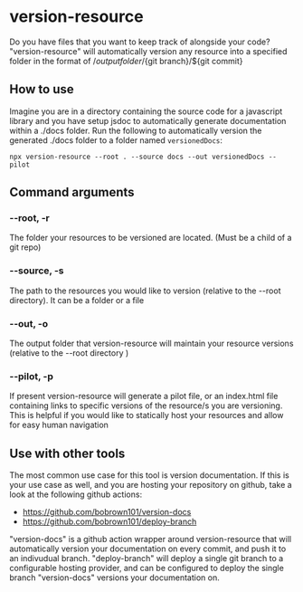 # version-resource
Do you have files that you want to keep track of alongside your code? "version-resource" will automatically version any resource into a specified folder in the format of /${output folder}/${git branch}/${git commit}

## How to use
Imagine you are in a directory containing the source code for a javascript library and you have setup jsdoc to automatically generate documentation within a ./docs folder.
Run the following to automatically version the generated ./docs folder to a folder named `versionedDocs`:
```
npx version-resource --root . --source docs --out versionedDocs --pilot
```

## Command arguments
### --root, -r
The folder your resources to be versioned are located. (Must be a child of a git repo)
### --source, -s
The path to the resources you would like to version (relative to the --root directory). It can be a folder or a file
### --out, -o
The output folder that version-resource will maintain your resource versions (relative to the --root directory )
### --pilot, -p
If present version-resource will generate a pilot file, or an index.html file containing links to specific versions of the resource/s you are versioning. This is helpful if you would like to statically host your resources and allow for easy human navigation

## Use with other tools
The most common use case for this tool is version documentation. If this is your use case as well, and you are hosting your repository on github, take a look at the following github actions:
- https://github.com/bobrown101/version-docs
- https://github.com/bobrown101/deploy-branch

"version-docs" is a github action wrapper around version-resource that will automatically version your documentation on every commit, and push it to an indivudual branch. "deploy-branch" will deploy a single git branch to a configurable hosting provider, and can be configured to deploy the single branch "version-docs" versions your documentation on.